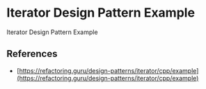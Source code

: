 # Iterator Design Pattern Example

Iterator Design Pattern Example

## References

* [https://refactoring.guru/design-patterns/iterator/cpp/example](https://refactoring.guru/design-patterns/iterator/cpp/example)

